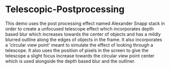 # Telescopic-Postprocessing
This demo uses the post processing effect named Alexander Snapp stack in order to create a unfocused telescope effect which incorporates depth based blur which increases towards the center of objects and has a mildly blurred outline along the edges of objects in the frame. It also incorporates a 'circular view point' meant to simulate the effect of looking through a telescope. It also uses the position of pixels in the screen to give the telescope a slight focus increase towards the circular view point center which is used alongside the depth based blur and the outliner.
